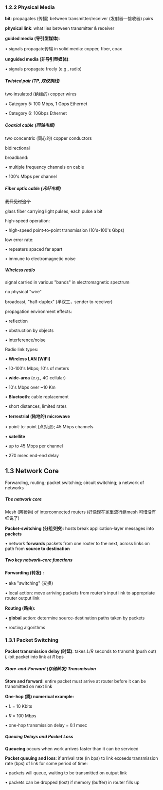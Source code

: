 ### 1.2.2 Physical Media

**bit**: propagates (传播) between transmitter/receiver (发射器—接收器) pairs

**physical link**: what lies between transmitter & receiver

**guided media (导引型媒体)**: 

•  signals propagate传输 in solid media: copper, fiber, coax

**unguided media (非导引型媒体)**: 

•  signals propagate freely (e.g., radio)

##### Twisted pair (TP, 双绞铜线)

two insulated (绝缘的) copper wires

•  Category 5: 100 Mbps, 1 Gbps Ethernet

•  Category 6: 10Gbps Ethernet

##### Coaxial cable (同轴电缆)

two concentric (同心的) copper conductors

bidirectional

broadband:

•  multiple frequency channels on cable

•  100's Mbps per channel

##### Fiber optic cable (光纤电缆) 
~~我只见过这个~~


glass fiber carrying light pulses, each pulse a bit

high-speed operation:

•  high-speed point-to-point transmission (10's-100's Gbps)

low error rate: 

•  repeaters spaced far apart 

•  immune to electromagnetic noise

##### Wireless radio

signal carried in various "bands" in electromagnetic spectrum

no physical "wire"

broadcast, "half-duplex" (半双工，sender to receiver)

propagation environment effects:

•  reflection 

•  obstruction by objects

•  interference/noise

Radio link types:

•  **Wireless LAN (WiFi)**

•  10-100's Mbps; 10's of meters

•  **wide-area** (e.g., 4G cellular)

•  10's Mbps over ~10 Km 

•  **Bluetooth**: cable replacement

•  short distances, limited rates

•  **terrestrial (陆地的) microwave**

•  point-to-point (点对点); 45 Mbps channels

•  **satellite**

•  up to 45 Mbps per channel

•  270 msec end-end delay



## 1.3 Network Core

Forwarding, routing; packet switching; circuit switching; a network of networks

##### The network core

Mesh (网状物) of interconnected routers (好像现在家里流行组mesh 可惜没有细说了)

**Packet-switching (分组交换)**: hosts break application-layer messages into **packets**

•  network **forwards** packets from one router to the next, across links on path from **source to destination**

##### Two key network-core functions

  **Forwarding (转发) :** 

•  aka "switching" (交换)

•  local action: move arriving packets from router's input link to appropriate router output link

  **Routing (路由):** 

•  **global** action: determine source-destination paths taken by packets

•  routing algorithms

### 1.3.1 Packet Switching

**Packet transmission delay (时延)**: takes *L*/*R* seconds to transmit (push out) *L*-bit packet into link at *R* bps

##### Store-and-Forward (存储转发) Transmission

**Store and forward**: entire packet must arrive at router before it can be transmitted on next link

**One-hop (跳) numerical example:**

•  *L* = 10 Kbits

•  *R* = 100 Mbps

•  one-hop transmission delay = 0.1 msec

##### Queuing Delays and Packet Loss

**Queueing** occurs when work arrives faster than it can be serviced

**Packet queuing and loss**: if arrival rate (in bps) to link exceeds transmission rate (bps) of link for some period of time:

•  packets will queue, waiting to be transmitted on output link 

•  packets can be dropped (lost) if memory (buffer) in router fills up